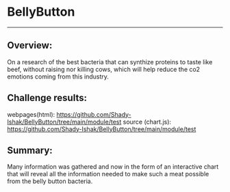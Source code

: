 # BellyButton
------
Overview:
----
On a research of the best bacteria that can synthize proteins to taste like beef, without raising nor killing cows, which will help reduce the co2 emotions coming from this industry.

Challenge results:
----
webpages(html): https://github.com/Shady-Ishak/BellyButton/tree/main/module/test
source (chart.js): https://github.com/Shady-Ishak/BellyButton/tree/main/module/test

Summary:
---
Many information was gathered and now in the form of an interactive chart that will reveal all the information needed to make such a meat possible from the belly button bacteria.
